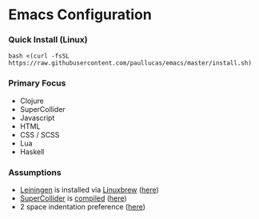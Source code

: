 # Emacs Configuration

### Quick Install (Linux)
```bash <(curl -fsSL https://raw.githubusercontent.com/paullucas/emacs/master/install.sh)```

### Primary Focus
- Clojure
- SuperCollider
- Javascript
- HTML
- CSS / SCSS
- Lua
- Haskell

### Assumptions
- <a href="https://github.com/technomancy/leiningen">Leiningen<a> is installed via <a href="https://github.com/Linuxbrew/brew">Linuxbrew</a> (<a href="https://github.com/paullucas/emacs/blob/master/init.el#L107">here</a>)
- <a href="https://github.com/supercollider/supercollider/">SuperCollider</a> is <a href="http://paullucas.github.io/2016/Supercollider-on-Ubuntu-16.04.html">compiled</a>  (<a href="https://github.com/paullucas/emacs/blob/master/init.el#L118">here</a>)
- 2 space indentation preference (<a href="https://github.com/paullucas/emacs/blob/master/init.el#L173">here</a>)
